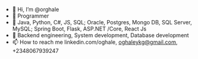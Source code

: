 - 👋 Hi, I’m @orghale
- 👀 Programmer
- 🌱 Java, Python, C#, JS, SQL; Oracle, Postgres, Mongo DB, SQL Server, MySQL; Spring Boot, Flask, ASP.NET /Core, React Js
- 💞️ Backend engineering, System development, Database development
- 📫 How to reach me linkedin.com/oghale, oghaleykg@gmail.com, +2348067939247

<!---
orghale/orghale is a ✨ special ✨ repository because its `README.md` (this file) appears on your GitHub profile.
You can click the Preview link to take a look at your changes.
--->
